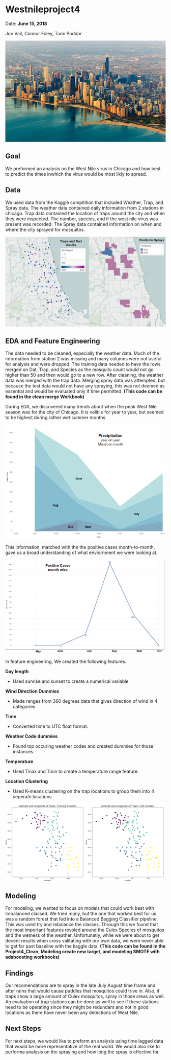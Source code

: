# Westnileproject4

Date: **June 15, 2018**

Jon Vail, Connor Foley, Tarin Poddar

![alt text](https://github.com/jonmvail/JonVailPortfolio/blob/master/West_Nile_Classification/Graphs/chicago.jpg)

## Goal
We preformed an analysis on the West Nile virus in Chicago and how best to predict the times inwhich the virus would be most likly to spread. 

## Data
We used data from the Kaggle compitition that included Weather, Trap, and Spray data. The weather data contained daily information from 2 stations in chicago. Trap data contained the location of traps around the city and when they were inspected. The number, species, and if the west nile virus was present was recorded. The Spray data contained information on when and where the city sprayed for mosquitos.

![alt text](https://github.com/jonmvail/JonVailPortfolio/blob/master/West_Nile_Classification/Graphs/West%20Nile%20Map.PNG)

## EDA and Feature Engineering
The data needed to be cleaned, especially the weather data. Much of the information from station 2 was missing and many columns were not useful for analysis and were dropped. The training data needed to have the rows merged on Dat, Trap, and Species as the mosquito count would not go higher than 50 and then would go to a new row. After cleaning, the weather data was merged with the trap data. Merging spray data was attempted, but because the test data would not have any spraying, this was not deemed as essential and would be evaluated only if time permitted.
**(This code can be found in the clean merge Workbook)**

During EDA, we discovered many trends about when the peak West Nile season was for the city of Chicago. It is volitile for year to year, but seemed to be highest during rather wet summer months.

![alt text](https://github.com/jonmvail/JonVailPortfolio/blob/master/West_Nile_Classification/Graphs/West%20Nile%20Presip.PNG)

This information, matched with the the positive cases month-to-month, gave us a broad understanding of what enviornment we were looking at.

![alt text](https://github.com/jonmvail/JonVailPortfolio/blob/master/West_Nile_Classification/Graphs/West%20nile%20Pos.PNG)

In feature engineering, We created the following features.

**Day length**
- Used sunrise and sunset to create a numerical variable

**Wind Direction Dummies**
- Made ranges from 360 degrees data that gives direction of wind in 4 categories 

**Time**
- Converted time to UTC float format.
 
**Weather Code dummies**
- Found top occuring weather codes and created dummies for those instances 

**Temperature**
- Used Tmax and Tmin to create a temperature range feature.

**Location Clustering**
- Used K-means clustering on the trap locations to group them into 4 seperate locations

![alt text](https://github.com/jonmvail/JonVailPortfolio/blob/master/West_Nile_Classification/Graphs/West%20Nile%20Cluster.PNG)

## Modeling
For modeling, we wanted to focus on models that could work best with Imbalanced classed. We tried many, but the one that worked best for us was a random forest that fed into a Balanced Bagging Classifier pipeline. This was used try and rebalance the classes. Through this we found that the most important features revoled around the Culex Species of mosquitos and the wetness of the weather. Unfortunatly, while we were about to get decent results when cross valitating with our own data, we were never able to get far past baseline with the kaggle data.
**(This code can be found in the Project4_Clean, Modeling create new target, and modeling SMOTE with adaboosting workbooks)**

## Findings
Our recomendations are to spray in the late July August time frame and after rains that would cause puddles that mosquitos could trive in. Also, if traps show a large amount of Culex mosquitos, spray in those areas as well. An evaluation of trap stations can be done as well to see if these stations need to be operating since they might be redundant and not in good locations as there have never been any detections of West Nile.

## Next Steps
For next steps, we would like to preform an analysis using time lagged data that would be more representative of the real world. We would also like to performa analysis on the spraying and how long the spray is effective for. 
